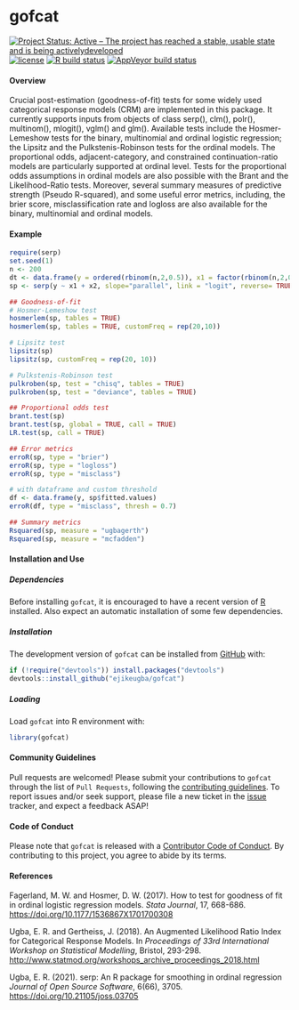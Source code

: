 
<!-- README.md is generated from README.Rmd. Please edit that file -->

# gofcat

<!-- badges: start -->

[![Project Status: Active – The project has reached a stable, usable
state and is being
activelydeveloped](https://www.repostatus.org/badges/latest/active.svg)](https://www.repostatus.org/#active)
[![license](https://img.shields.io/badge/license-GPL--2-blue.svg)](https://www.gnu.org/licenses/gpl-2.0.en.html)
[![R build
status](https://github.com/ejikeugba/gofcat/workflows/R-CMD-check/badge.svg)](https://github.com/ejikeugba/gofcat/actions)
[![AppVeyor build
status](https://ci.appveyor.com/api/projects/status/github/ejikeugba/gofcat?branch=main&svg=true)](https://ci.appveyor.com/project/ejikeugba/gofcat)
<!-- badges: end -->

#### Overview

Crucial post-estimation (goodness-of-fit) tests for some widely used
categorical response models (CRM) are implemented in this package. It
currently supports inputs from objects of class serp(), clm(), polr(),
multinom(), mlogit(), vglm() and glm(). Available tests include the
Hosmer-Lemeshow tests for the binary, multinomial and ordinal logistic
regression; the Lipsitz and the Pulkstenis-Robinson tests for the
ordinal models. The proportional odds, adjacent-category, and
constrained continuation-ratio models are particularly supported at
ordinal level. Tests for the proportional odds assumptions in ordinal
models are also possible with the Brant and the Likelihood-Ratio tests.
Moreover, several summary measures of predictive strength (Pseudo
R-squared), and some useful error metrics, including, the brier score,
misclassification rate and logloss are also available for the binary,
multinomial and ordinal models.

#### Example

``` r
require(serp)
set.seed(1)
n <- 200
dt <- data.frame(y = ordered(rbinom(n,2,0.5)), x1 = factor(rbinom(n,2,0.7)), x2 = runif(n))
sp <- serp(y ~ x1 + x2, slope="parallel", link = "logit", reverse= TRUE, data = dt)
```

``` r
## Goodness-of-fit
# Hosmer-Lemeshow test
hosmerlem(sp, tables = TRUE)
hosmerlem(sp, tables = TRUE, customFreq = rep(20,10))

# Lipsitz test
lipsitz(sp)
lipsitz(sp, customFreq = rep(20, 10))

# Pulkstenis-Robinson test
pulkroben(sp, test = "chisq", tables = TRUE)
pulkroben(sp, test = "deviance", tables = TRUE)
```

``` r
## Proportional odds test
brant.test(sp)
brant.test(sp, global = TRUE, call = TRUE)
LR.test(sp, call = TRUE)
```

``` r
## Error metrics
erroR(sp, type = "brier")
erroR(sp, type = "logloss")
erroR(sp, type = "misclass")

# with dataframe and custom threshold
df <- data.frame(y, sp$fitted.values)
erroR(df, type = "misclass", thresh = 0.7)
```

``` r
## Summary metrics
Rsquared(sp, measure = "ugbagerth")
Rsquared(sp, measure = "mcfadden")
```

#### Installation and Use

##### Dependencies

Before installing `gofcat`, it is encouraged to have a recent version of
[R](https://cran.r-project.org/bin/windows/base/) installed. Also expect
an automatic installation of some few dependencies.

##### Installation

The development version of `gofcat` can be installed from
[GitHub](https://github.com/ejikeugba/gofcat) with:

``` r
if (!require("devtools")) install.packages("devtools")
devtools::install_github("ejikeugba/gofcat")
```

##### Loading

Load `gofcat` into R environment with:

``` r
library(gofcat)
```

#### Community Guidelines

Pull requests are welcomed! Please submit your contributions to `gofcat`
through the list of `Pull Requests`, following the [contributing
guidelines](https://github.com/ejikeugba/gofcat/blob/main/.github/contributing.md).
To report issues and/or seek support, please file a new ticket in the
[issue](https://github.com/ejikeugba/gofcat/issues) tracker, and expect
a feedback ASAP!

#### Code of Conduct

Please note that `gofcat` is released with a [Contributor Code of
Conduct](https://github.com/ejikeugba/gofcat/blob/main/CODE_OF_CONDUCT.md).
By contributing to this project, you agree to abide by its terms.

#### References

Fagerland, M. W. and Hosmer, D. W. (2017). How to test for goodness of
fit in ordinal logistic regression models. *Stata Journal*, 17, 668-686.
<https://doi.org/10.1177/1536867X1701700308>

Ugba, E. R. and Gertheiss, J. (2018). An Augmented Likelihood Ratio
Index for Categorical Response Models. In *Proceedings of 33rd
International Workshop on Statistical Modelling*, Bristol, 293-298.
<http://www.statmod.org/workshops_archive_proceedings_2018.html>

Ugba, E. R. (2021). serp: An R package for smoothing in ordinal
regression *Journal of Open Source Software*, 6(66), 3705.
<https://doi.org/10.21105/joss.03705>
